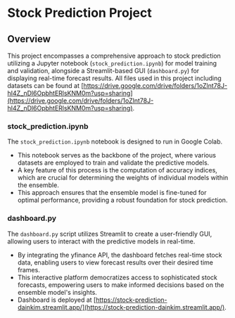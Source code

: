 # Stock Prediction Project

## Overview
This project encompasses a comprehensive approach to stock prediction utilizing a Jupyter notebook (`stock_prediction.ipynb`) for model training and validation, alongside a Streamlit-based GUI (`dashboard.py`) for displaying real-time forecast results. All files used in this project including datasets can be found at [https://drive.google.com/drive/folders/1oZlnt78J-hI4Z_nDl6OpbhtERlsKNM0m?usp=sharing](https://drive.google.com/drive/folders/1oZlnt78J-hI4Z_nDl6OpbhtERlsKNM0m?usp=sharing).

### stock_prediction.ipynb
The `stock_prediction.ipynb` notebook is designed to run in Google Colab. 
- This notebook serves as the backbone of the project, where various datasets are employed to train and validate the predictive models. 
- A key feature of this process is the computation of accuracy indices, which are crucial for determining the weights of individual models within the ensemble. 
- This approach ensures that the ensemble model is fine-tuned for optimal performance, providing a robust foundation for stock prediction.

### dashboard.py
The `dashboard.py` script utilizes Streamlit to create a user-friendly GUI, allowing users to interact with the predictive models in real-time. 
- By integrating the yfinance API, the dashboard fetches real-time stock data, enabling users to view forecast results over their desired time frames. 
- This interactive platform democratizes access to sophisticated stock forecasts, empowering users to make informed decisions based on the ensemble model's insights.
- Dashboard is deployed at [https://stock-prediction-dainkim.streamlit.app/](https://stock-prediction-dainkim.streamlit.app/).

